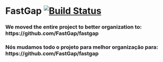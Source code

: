 FastGap [![Build Status](https://travis-ci.org/GustavoCostaW/FastGap.png?branch=master)](https://travis-ci.org/GustavoCostaW/FastGap)
=======

<h3>
We moved the entire project to better organization to:
https://github.com/FastGap/fastgap
</h3>


<h3>
Nós mudamos todo o projeto para melhor organização para:
https://github.com/FastGap/fastgap
</h3>
